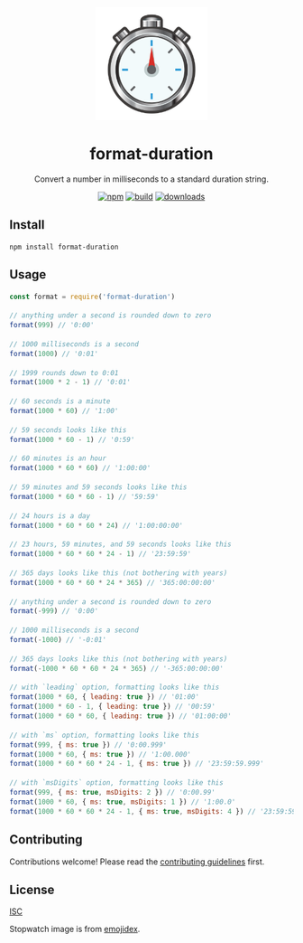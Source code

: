 <div align="center">

<img src="./stopwatch.png" alt="stopwatch" width="200">

# format-duration

Convert a number in milliseconds to a standard duration string.

[![npm][npm-image]][npm-url]
[![build][build-image]][build-url]
[![downloads][downloads-image]][npm-url]

[npm-image]: https://img.shields.io/npm/v/format-duration.svg
[npm-url]: https://www.npmjs.com/package/format-duration
[build-image]: https://github.com/ungoldman/format-duration/actions/workflows/tests.yml/badge.svg
[build-url]: https://github.com/ungoldman/format-duration/actions/workflows/tests.yml
[downloads-image]: https://img.shields.io/npm/dm/format-duration.svg

</div>

## Install

```
npm install format-duration
```

## Usage

```js
const format = require('format-duration')

// anything under a second is rounded down to zero
format(999) // '0:00'

// 1000 milliseconds is a second
format(1000) // '0:01'

// 1999 rounds down to 0:01
format(1000 * 2 - 1) // '0:01'

// 60 seconds is a minute
format(1000 * 60) // '1:00'

// 59 seconds looks like this
format(1000 * 60 - 1) // '0:59'

// 60 minutes is an hour
format(1000 * 60 * 60) // '1:00:00'

// 59 minutes and 59 seconds looks like this
format(1000 * 60 * 60 - 1) // '59:59'

// 24 hours is a day
format(1000 * 60 * 60 * 24) // '1:00:00:00'

// 23 hours, 59 minutes, and 59 seconds looks like this
format(1000 * 60 * 60 * 24 - 1) // '23:59:59'

// 365 days looks like this (not bothering with years)
format(1000 * 60 * 60 * 24 * 365) // '365:00:00:00'

// anything under a second is rounded down to zero
format(-999) // '0:00'

// 1000 milliseconds is a second
format(-1000) // '-0:01'

// 365 days looks like this (not bothering with years)
format(-1000 * 60 * 60 * 24 * 365) // '-365:00:00:00'

// with `leading` option, formatting looks like this
format(1000 * 60, { leading: true }) // '01:00'
format(1000 * 60 - 1, { leading: true }) // '00:59'
format(1000 * 60 * 60, { leading: true }) // '01:00:00'

// with `ms` option, formatting looks like this
format(999, { ms: true }) // '0:00.999'
format(1000 * 60, { ms: true }) // '1:00.000'
format(1000 * 60 * 60 * 24 - 1, { ms: true }) // '23:59:59.999'

// with `msDigits` option, formatting looks like this
format(999, { ms: true, msDigits: 2 }) // '0:00.99'
format(1000 * 60, { ms: true, msDigits: 1 }) // '1:00.0'
format(1000 * 60 * 60 * 24 - 1, { ms: true, msDigits: 4 }) // '23:59:59.999'
```

## Contributing

Contributions welcome! Please read the [contributing guidelines](CONTRIBUTING.md) first.

## License

[ISC](LICENSE.md)

Stopwatch image is from [emojidex](https://emojidex.com/emoji/stopwatch).
